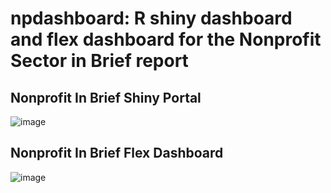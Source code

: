 # npdashboard: R shiny dashboard and flex dashboard for the Nonprofit Sector in Brief report 

## Nonprofit In Brief Shiny Portal

![image](https://user-images.githubusercontent.com/70295316/184470626-8125f1b0-a001-453a-9b10-b1060b561d68.png)

## Nonprofit In Brief Flex Dashboard

![image](https://user-images.githubusercontent.com/70295316/184473942-a43ef59e-2908-4ca0-a3b2-41131455111f.png)

